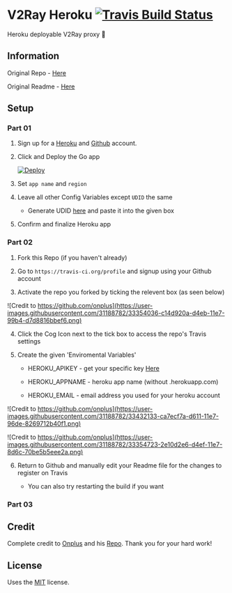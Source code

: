 # V2Ray Heroku [![Travis Build Status](https://travis-ci.org/JDsnyke/V2Ray-Heroku.svg?branch=core-3.5)](https://travis-ci.org/JDsnyke/V2Ray-Heroku)
Heroku deployable V2Ray proxy :busts_in_silhouette:

## Information

Original Repo - [Here](https://github.com/onplus/v2hero)

Original Readme - [Here](https://github.com/JDsnyke/V2Ray-Heroku/blob/core-3.5/ORIGINAL-README.md)

## Setup

### Part 01

1. Sign up for a [Heroku](https://heroku.com/) and [Github](https://github.com/) account.

2. Click and Deploy the Go app 

   [![Deploy](https://www.herokucdn.com/deploy/button.png)](https://heroku.com/deploy?template=https://github.com/JDsnyke/Heroku-Go-Get-Started)

3. Set ```app name``` and ```region```

4. Leave all other Config Variables except ```UDID``` the same

   * Generate UDID [here](https://www.uuidgenerator.net/) and paste it into the given box
   
5. Confirm and finalize Heroku app

### Part 02

1. Fork this Repo (if you haven't already)

2. Go to ```https://travis-ci.org/profile``` and signup using your Github account

3. Activate the repo you forked by ticking the relevent box (as seen below) 

![Credit to https://github.com/onplus](https://user-images.githubusercontent.com/31188782/33354036-c14d920a-d4eb-11e7-99b4-d7d8816bbef6.png)

4. Click the Cog Icon next to the tick box to access the repo's Travis settings

5. Create the given 'Enviromental Variables'

   * HEROKU_APIKEY - get your specific key [Here](https://dashboard.heroku.com/account)
   
   * HEROKU_APPNAME - heroku app name (without .herokuapp.com)
   
   * HEROKU_EMAIL - email address you used for your heroku account
   
![Credit to https://github.com/onplus](https://user-images.githubusercontent.com/31188782/33432133-ca7ecf7a-d611-11e7-96de-8269712b40f1.png)   

![Credit to https://github.com/onplus](https://user-images.githubusercontent.com/31188782/33354723-2e10d2e6-d4ef-11e7-8d6c-70be5b5eee2a.png)

6. Return to Github and manually edit your Readme file for the changes to register on Travis

   * You can also try restarting the build if you want
   
### Part 03

## Credit

Complete credit to [Onplus](https://github.com/onplus) and his [Repo](https://github.com/onplus/v2hero). Thank you for your hard work!

## License

Uses the [MIT](https://github.com/JDsnyke/V2Ray-Heroku/blob/core-3.5/LICENSE) license.

